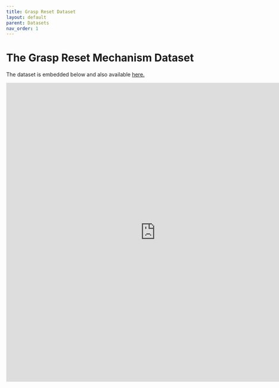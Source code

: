 ```yaml
---
title: Grasp Reset Dataset
layout: default
parent: Datasets
nav_order: 1
---
```

# The Grasp Reset Mechanism Dataset

The dataset is embedded below and also available [here.](https://oregonstate.box.com/s/sdhj8afsqwzc36cexgcuk5g6vefa8uqj)


<iframe src="https://oregonstate.app.box.com/embed/s/sdhj8afsqwzc36cexgcuk5g6vefa8uqj?sortColumn=date" width="800" height="800" frameborder="0" allowfullscreen webkitallowfullscreen msallowfullscreen></iframe>

